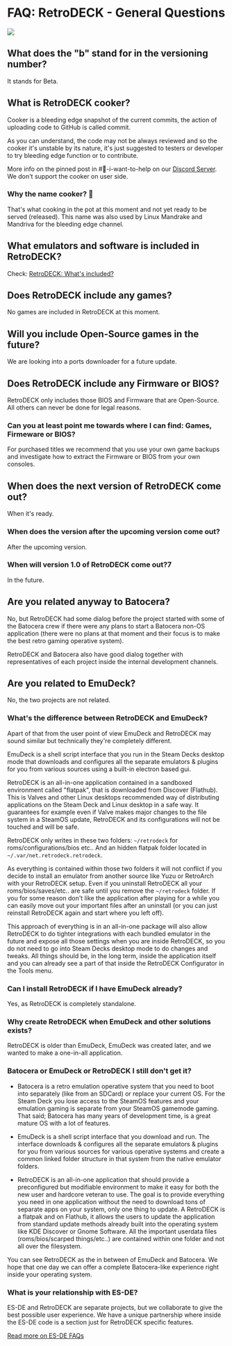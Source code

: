 # FAQ: RetroDECK - General Questions

<img src="../../wiki_icons/retrodeck/rd_icon_circle_192x192.png">

## What does the "b" stand for in the versioning number?
It stands for Beta.

## What is RetroDECK cooker?
Cooker is a bleeding edge snapshot of the current commits, the action of uploading code to GitHub is called commit.

As you can understand, the code may not be always reviewed and so the cooker it's unstable by its nature, it's just suggested to testers or developer to try bleeding edge function or to contribute.

More info on the pinned post in #💙-i-want-to-help on our [Discord Server](https://discord.gg/Dz3szYsP8g).
We don't support the cooker on user side.

### Why the name cooker? 🍲
That's what cooking in the pot at this moment and not yet ready to be served (released). This name was also used by Linux Mandrake and Mandriva for the bleeding edge channel.

## What emulators and software is included in RetroDECK?
Check: [RetroDECK: What's included?](../wiki_general/what-is-included.md)

## Does RetroDECK include any games?

No games are included in RetroDECK at this moment.

## Will you include Open-Source games in the future?

We are looking into a ports downloader for a future update.

## Does RetroDECK include any Firmware or BIOS?

RetroDECK only includes those BIOS and Firmware that are Open-Source. All others can never be done for legal reasons.

### Can you at least point me towards where I can find: Games, Firmeware or BIOS?

For purchased titles we recommend that you use your own game backups and investigate how to extract the Firmware or BIOS from your own consoles.

## When does the next version of RetroDECK come out?

When it's ready.

### When does the version after the upcoming version come out?

After the upcoming version.

### When will version 1.0 of RetroDECK come out?7

In the future.

## Are you related anyway to Batocera?

No, but RetroDECK had some dialog before the project started with some of the Batocera crew if there were any plans to start a Batocera non-OS application (there were no plans at that moment and their focus is to make the best retro gaming operative system).

RetroDECK and Batocera also have good dialog together with representatives of each project inside the internal development channels.

## Are you related to EmuDeck?

No, the two projects are not related.

### What's the difference between RetroDECK and EmuDeck?

Apart of that from the user point of view EmuDeck and RetroDECK may sound similar but technically they're completely different.

EmuDeck is a shell script interface that you run in the Steam Decks desktop mode that downloads and configures all the separate emulators & plugins for you from various sources using a built-in electron based gui.

RetroDECK is an all-in-one application contained in a sandboxed environment called "flatpak", that is downloaded from Discover (Flathub). This is Valves and other Linux desktops recommended way of distributing applications on the Steam Deck and Linux desktop in a safe way. It guarantees for example even if Valve makes major changes to the file system in a SteamOS update, RetroDECK and its configurations will not be touched and will be safe.

RetroDECK only writes in these two folders: `~/retrodeck` for roms/configurations/bios etc.. And an hidden flatpak folder located in `~/.var/net.retrodeck.retrodeck`.

As everything is contained within those two folders it will not conflict if you decide to install an emulator from another source like Yuzu or RetroArch with your RetroDECK setup. Even if you uninstall RetroDECK all your roms/bios/saves/etc.. are safe until you remove the `~/retrodeck` folder. If you for some reason don't like the application after playing for a while you can easily move out your important files after an uninstall (or you can just reinstall RetroDECK again and start where you left off).

This approach of everything is in an all-in-one package will also allow RetroDECK to do tighter integrations with each bundled emulator in the future and expose all those settings when you are inside RetroDECK, so you do not need to go into Steam Decks desktop mode to do changes and tweaks. All things should be, in the long term, inside the application itself and you can already see a part of that inside the RetroDECK Configurator in the Tools menu.


### Can I install RetroDECK if I have EmuDeck already?

Yes, as RetroDECK is completely standalone.

### Why create RetroDECK when EmuDeck and other solutions exists?

RetroDECK is older than EmuDeck, EmuDeck was created later, and we wanted to make a one-in-all application.

### Batocera or EmuDeck or RetroDECK I still don't get it?

- Batocera is a retro emulation operative system that you need to boot into separately (like from an SDCard) or replace your current OS.  For the Steam Deck you lose access to the SteamOS features and your emulation gaming is separate from your SteamOS gamemode gaming. That said; Batocera has many years of development time, is a great mature OS with a lot of features.

- EmuDeck is a shell script interface that you download and run. The interface downloads & configures all the separate emulators & plugins for you from various sources for various operative systems and create a common linked folder structure in that system from the native emulator folders.

- RetroDECK is an all-in-one application that should provide a preconfigured but modifiable environment to make it easy for both the new user and hardcore veteran to use.  The goal is to provide everything you need in one application without the need to download tons of separate apps on your system, only one thing to update. A RetroDECK is a flatpak and on Flathub, it allows the users to update the application from standard update methods already built into the operating system like KDE Discover or Gnome Software.  All the important userdata files (roms/bios/scarped things/etc..) are contained within one folder and not all over the filesystem.

You can see RetroDECK as the in between of EmuDeck and Batocera. We hope that one day we can offer a complete Batocera-like experience right inside your operating system.

### What is your relationship with ES-DE?
ES-DE and RetroDECK are separate projects, but we collaborate to give the best possible user experience.
We have a unique partnership where inside the ES-DE code is a section just for RetroDECK specific features.

[Read more on ES-DE FAQs](https://gitlab.com/es-de/emulationstation-de/-/blob/master/FAQ.md#what-is-the-relationship-between-es-de-and-retrodeck)
